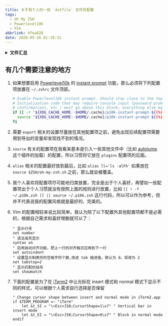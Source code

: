 ```yaml
---
title: 关于我个人的一些 `dotfile` 文件的配置
tags:
  - Oh My ZSH
  - Powerlevel10k
  - Vim
abbrlink: 4fea820
date: 2020-05-26 01:18:31
---
```


<details>
  <summary>
    <strong>文件汇总</strong>
  </summary>

  [.vimrc][]

  - - -

  [.zshrc][]
</details>

## 有几个需要注意的地方

1. 如果想要启用 [Powerlevel10k][] 的 [instant prompt][] 功能，那么必须将下列配置项放置在 `~/.zshrc` 文件顶部。

    ```sh
    # Enable Powerlevel10k instant prompt. Should stay close to the top of ~/.zshrc.
    # Initialization code that may require console input (password prompts, [y/n]
    # confirmations, etc.) must go above this block; everything else may go below.
    if [[ -r "${XDG_CACHE_HOME:-$HOME/.cache}/p10k-instant-prompt-${(%):-%n}.zsh" ]]; then
      source "${XDG_CACHE_HOME:-$HOME/.cache}/p10k-instant-prompt-${(%):-%n}.zsh"
    fi
    ```

2. 需要 `export` 相关的设置尽量放在其他配置项之前，避免出现后续配置项需要用到导出的变量却发现找不到的情况。

3. `source` 有关的配置项在我看来基本是引入一些其他文件中（比如 [autojump][] 这个插件的加载）的配置，所以习惯将它放在 `plugins` 配置项的后面。

4. `alias` 相关的配置最好放到最后，比如 `alias ll='ls -alFh'` 如果放在 `source $ZSH/oh-my-zsh.sh` 之前，那么就会被覆盖。

5. 我个人喜欢将配置项尽可能地归类放置，完全是出于个人喜好，再譬如一些配置项出于个人习惯就没有按照上面的规则进行放置，比如 `[[ ! -f ~/.p10k.zsh ]] || source ~/.p10k.zsh` 这行代码，所以可以作为参考，但并不代表说我的配置风格就是最好的、完美的。

6. Vim 的配置相较来说比较简单，我认为除了以下配置外其他配置项都不是必需的，根据自己需求和喜好增删就可以了：

    ```vim
    " 显示行号
    set number
    " 语法高亮显示
    syntax on
    " 启用自动对齐功能，把上一行的对齐格式应用到下一行
    set autoindent
    " 设置显示制表符的空格字符个数,改进 tab 缩进值，默认为 8，现改为 2
    set tabstop=2
    " 显示匹配的括号
    set showmatch
    ```

7. 下面的配置是为了在 [iTerm2][] 中让光标在 insert 模式和 normal 模式下显示不同的样式，可以根据个人需求自行选择是否保留

    ```vim
    " Change cursor shape between insert and normal mode in iTerm2.app
    if $TERM_PROGRAM =~ "iTerm"
        let &t_SI = "\<Esc>]50;CursorShape=1\x7" " Vertical bar in insert mode
        let &t_EI = "\<Esc>]50;CursorShape=0\x7" " Block in normal mode
    endif
    ```


[.vimrc]: <https://gist.githubusercontent.com/liby/772fe930e54f30ae82821d8be133facb/raw/.vimrc> "我的 Vim 配置"

[.zshrc]: <https://gist.githubusercontent.com/liby/772fe930e54f30ae82821d8be133facb/raw/.zshrc> "我的 Oh My ZSH 配置"

[Powerlevel10k]: <https://github.com/romkatv/powerlevel10k> "Powerlevel10k 的 repository"

[autojump]: <https://github.com/ohmyzsh/ohmyzsh/tree/master/plugins/autojump> "autojump 的 repository"

[iTerm2]: <https://github.com/gnachman/iTerm2> "iTerm2 的 repository"

[instant prompt]: <https://github.com/romkatv/powerlevel10k#how-do-i-enable-instant-prompt> "有关 instant prompt 的文档说明"
